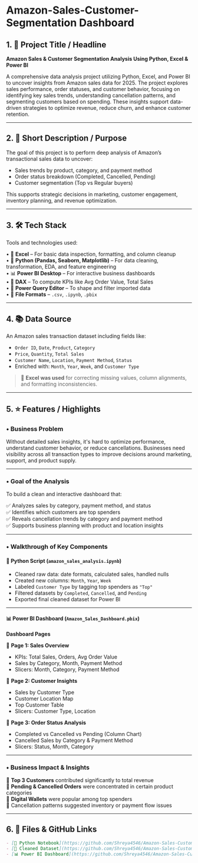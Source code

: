 # Amazon-Sales-Customer-Segmentation Dashboard

## 1. 🧾 Project Title / Headline

**Amazon Sales & Customer Segmentation Analysis Using Python, Excel & Power BI**

A comprehensive data analysis project utilizing Python, Excel, and Power BI to uncover insights from Amazon sales data for 2025. The project explores sales performance, order statuses, and customer behavior, focusing on identifying key sales trends, understanding cancellation patterns, and segmenting customers based on spending. These insights support data-driven strategies to optimize revenue, reduce churn, and enhance customer retention.

---

## 2. 📝 Short Description / Purpose

The goal of this project is to perform deep analysis of Amazon’s transactional sales data to uncover:
- Sales trends by product, category, and payment method
- Order status breakdown (Completed, Cancelled, Pending)
- Customer segmentation (Top vs Regular buyers)

This supports strategic decisions in marketing, customer engagement, inventory planning, and revenue optimization.

---

## 3. 🛠️ Tech Stack

Tools and technologies used:

• 🧮 **Excel** – For basic data inspection, formatting, and column cleanup  
• 🐍 **Python (Pandas, Seaborn, Matplotlib)** – For data cleaning, transformation, EDA, and feature engineering  
• 📊 **Power BI Desktop** – For interactive business dashboards  
• 🧠 **DAX** – To compute KPIs like Avg Order Value, Total Sales  
• 📂 **Power Query Editor** – To shape and filter imported data  
• 💾 **File Formats** – `.csv`, `.ipynb`, `.pbix`

---

## 4. 📚 Data Source

An Amazon sales transaction dataset including fields like:

* `Order ID`, `Date`, `Product`, `Category`
* `Price`, `Quantity`, `Total Sales`
* `Customer Name`, `Location`, `Payment Method`, `Status`
* Enriched with: `Month`, `Year`, `Week`, and `Customer Type`

> 📌 **Excel was used** for correcting missing values, column alignments, and formatting inconsistencies.

---

## 5. ⭐ Features / Highlights

### • Business Problem

Without detailed sales insights, it's hard to optimize performance, understand customer behavior, or reduce cancellations. Businesses need visibility across all transaction types to improve decisions around marketing, support, and product supply.

---

### • Goal of the Analysis

To build a clean and interactive dashboard that:

✅ Analyzes sales by category, payment method, and status  
✅ Identifies which customers are top spenders  
✅ Reveals cancellation trends by category and payment method  
✅ Supports business planning with product and location insights  

---

### • Walkthrough of Key Components

#### 🐍 Python Script (`amazon_sales_analysis.ipynb`)

* Cleaned raw data: date formats, calculated sales, handled nulls  
* Created new columns: `Month`, `Year`, `Week`  
* Labeled `Customer Type` by tagging top spenders as `"Top"`  
* Filtered datasets by `Completed`, `Cancelled`, and `Pending`  
* Exported final cleaned dataset for Power BI  

---

#### 📊 Power BI Dashboard (`Amazon_Sales_Dashboard.pbix`)

**Dashboard Pages**

📄 **Page 1: Sales Overview**
- KPIs: Total Sales, Orders, Avg Order Value
- Sales by Category, Month, Payment Method
- Slicers: Month, Category, Payment Method

📄 **Page 2: Customer Insights**
- Sales by Customer Type
- Customer Location Map
- Top Customer Table
- Slicers: Customer Type, Location

📄 **Page 3: Order Status Analysis**
- Completed vs Cancelled vs Pending (Column Chart)
- Cancelled Sales by Category & Payment Method
- Slicers: Status, Month, Category

---

### • Business Impact & Insights

🔹 **Top 3 Customers** contributed significantly to total revenue  
🔹 **Pending & Cancelled Orders** were concentrated in certain product categories  
🔹 **Digital Wallets** were popular among top spenders  
🔹 Cancellation patterns suggested inventory or payment flow issues  

---

## 6. 📂 Files & GitHub Links

```markdown
- [📓 Python Notebook](https://github.com/Shreya4546/Amazon-Sales-Customer-Segmentation-/blob/main/Sales%20Analysis.ipynb)
- [📄 Cleaned Dataset](https://github.com/Shreya4546/Amazon-Sales-Customer-Segmentation-/blob/main/amazon_sales_data.csv)
- [📊 Power BI Dashboard](https://github.com/Shreya4546/Amazon-Sales-Customer-Segmentation-/blob/main/Amazon%20Sales%20Dashboard.pbix)



